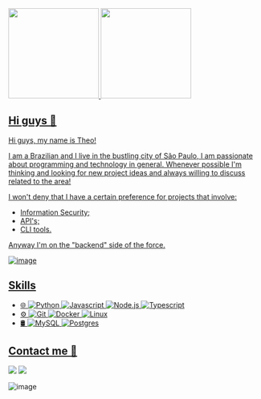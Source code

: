 <div>
  <a href="https://github.com/py8boy">
  <img height="180em" src="https://github-readme-stats.vercel.app/api?username=0x0th30&show_icons=true&theme=merko&include_all_commits=true&count_private=true"/>
  <img height="180em" src="https://github-readme-stats.vercel.app/api/top-langs/?username=0x0th30&layout=compact&langs_count=16&theme=merko"/>

</div>
 
## Hi guys 👋

Hi guys, my name is Theo! 

I am a Brazilian and I live in the bustling city of São Paulo, I am passionate about programming and technology in general.
Whenever possible I'm thinking and looking for new project ideas and always willing to discuss related to the area!

I won't deny that I have a certain preference for projects that involve:
- Information Security;
- API's;
- CLI tools. 

Anyway I'm on the "backend" side of the force.

![image](https://user-images.githubusercontent.com/61753537/121036871-62f91180-c785-11eb-8354-05e67f39ae9c.png)


## Skills
<ul>
  <li> 🌐 
    <img src="https://img.shields.io/badge/-Python-yellow?color=2c3e50&logo=python&style=flat-square%22" alt="Python"/>
    <img src="https://img.shields.io/badge/-Javascript-yellow?color=2c3e50&logo=javascript&style=flat-square%22" alt="Javascript"/>
    <img src="https://img.shields.io/badge/-Node.js-yellow?color=2c3e50&logo=node.js&style=flat-square%22" alt="Node.js"/>
    <img src="https://img.shields.io/badge/-Typescript-yellow?color=2c3e50&logo=typescript&style=flat-square%22&logoColor=007ACC" alt="Typescript"/>
  </li>
  <li> ⚙️ 
    <img src="https://img.shields.io/badge/-Git-yellow?color=2c3e50&logo=git&style=flat-square%22" alt="Git"/>
    <img src="https://img.shields.io/badge/-Docker-yellow?color=2c3e50&logo=docker&style=flat-square%22" alt="Docker"/>
    <img src="https://img.shields.io/badge/-Linux-yellow?color=2c3e50&logo=linux&style=flat-square%22" alt="Linux"/>
  </li>
  </li>
  <li> 🛢 
    <img src="https://img.shields.io/badge/-MySQL-yellow?color=2c3e50&logo=mysql&style=flat-square%22" alt="MySQL"/>
    <img src="https://img.shields.io/badge/-Postgres-yellow?color=2c3e50&logo=postgresql&style=flat-square%22" alt="Postgres"/>
  </li>
</ul>
 
 
## Contact me 📲

  <a href = "mailto: theodorotheodore@gmail.com"><img src="https://img.shields.io/badge/-Gmail-%23333?style=for-the-badge&logo=gmail&logoColor=white" target="_blank"></a>
  <a href="https://www.linkedin.com/in/th%C3%A9o-silva-b28974212/" target="_blank"><img src="https://img.shields.io/badge/-LinkedIn-%230077B5?style=for-the-badge&logo=linkedin&logoColor=white" target="_blank"></a> 

![image](https://user-images.githubusercontent.com/61753537/121037656-00544580-c786-11eb-8913-c6cc7c3da22e.png)
